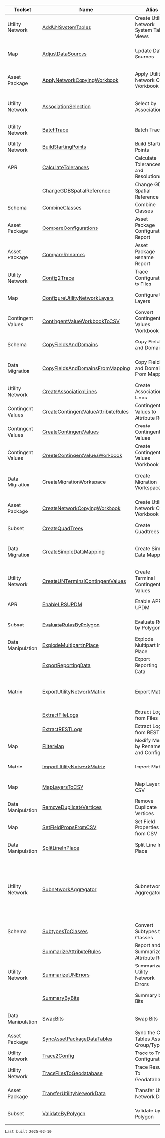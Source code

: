 | Toolset | Name | Alias | Description |
| --- | --- | --- | --- |
| Utility Network | [AddUNSystemTables](./AddUNSystemTables.html) | Create Utility Network System Tables Views | Generate views on the utility network system tables. |
| Map | [AdjustDataSources](./AdjustDataSources.html) | Update Data Sources | Use this tool to convert the data source of layers in the maps in the current ArcGIS Pro project to a workspace. |
| Asset Package | [ApplyNetworkCopyingWorkbook](./ApplyNetworkCopyingWorkbook.html) | Apply Utility Network Copy Workbook | Add the Asset Group/Types listed in the workbook from the Source Asset Package to the Target Asset Package |
| Utility Network | [AssociationSelection](./AssociationSelection.html) | Select by Association | Expands the current selection in the map based on specified utility network association types and layers. |
| Utility Network | [BatchTrace](./BatchTrace.html) | Batch Trace | Iterate through the starting points to trace the utility network and use the results. |
| Utility Network | [BuildStartingPoints](./BuildStartingPoints.html) | Build Starting Points | Creates starting points based on a trace configuration. |
| APR | [CalculateTolerances](./CalculateTolerances.html) | Calculate Tolerances and Resolutions | Calculate the XY, Z, and M tolerances based on a measure unit for systems that will use a linear referencing system (LRS). |
|  | [ChangeGDBSpatialReference](./ChangeGDBSpatialReference.html) | Change GDB Spatial Reference | Creates a new file geodatabase in the user-specified spatial reference. |
| Schema | [CombineClasses](./CombineClasses.html) | Combine Classes | Combine a series of classes into a single non-subtyped class |
| Asset Package | [CompareConfigurations](./CompareConfigurations.html) | Asset Package Configuration Report | Generates a collection of Excel Workbooks/Sheets to review the various Asset Package configuration options. |
| Asset Package | [CompareRenames](./CompareRenames.html) | Asset Package Rename Report | Generates a collection of Excel Workbooks/Sheets to review the various Asset Package rename options. |
| Utility Network | [Config2Trace](./Config2Trace.html) | Trace Configurations to Files | Converts Trace Configurations to a series of files |
| Map | [ConfigureUtilityNetworkLayers](./ConfigureUtilityNetworkLayers.html) | Configure UN Layers | Configures utility network layers by modifying popups and display filters. |
| Contingent Values | [ContingentValueWorkbookToCSV](./ContingentValueWorkbookToCSV.html) | Convert Contingent Values Workbook | Converts a Contingent Values Workbook to CSV files to be used for importing. |
| Schema | [CopyFieldsAndDomains](./CopyFieldsAndDomains.html) | Copy Fields and Domains | Copies fields and domains from FeatureClass/Table to FeatureClass/Table |
| Data Migration | [CopyFieldsAndDomainsFromMapping](./CopyFieldsAndDomainsFromMapping.html) | Copy Fields and Domains From Mapping | Copies fields and domains from FeatureClass/Table to FeatureClass/Table defined in the mapping worksheet. |
| Utility Network | [CreateAssociationLines](./CreateAssociationLines.html) | Create Association Lines | Creates lines representing utility network associations. |
| Contingent Values | [CreateContingentValueAttributeRules](./CreateContingentValueAttributeRules.html) | Contingent Values to Attribute Rules | Create a series of attribute rules from the Contingent Values. |
| Contingent Values | [CreateContingentValues](./CreateContingentValues.html) | Create Contingent Values | Creates contingent values from schema or data. |
| Contingent Values | [CreateContingentValuesWorkbook](./CreateContingentValuesWorkbook.html) | Create Contingent Values Workbook | Creates an Excel workbook to review and modify contingent values defined by data, schema or existing values. |
| Data Migration | [CreateMigrationWorkspace](./CreateMigrationWorkspace.html) | Create Migration Workspace | This tool is used to create a data model and data loading workspace suitable for use with the Data Loading tool. |
| Asset Package | [CreateNetworkCopyingWorkbook](./CreateNetworkCopyingWorkbook.html) | Create Utility Network Copy Workbook | Create an Excel workbook with the properties of the Source Asset Package that can be copied into the Target Asset Package |
| Subset | [CreateQuadTrees](./CreateQuadTrees.html) | Create Quadtrees | Creates quadtrees from a collection of input features. |
| Data Migration | [CreateSimpleDataMapping](./CreateSimpleDataMapping.html) | Create Simple Data Mapping | This tool creates a spreadsheet you can use to map your current geodatabase schema to the schema of an asset package for a utility network. |
| Utility Network | [CreateUNTerminalContingentValues](./CreateUNTerminalContingentValues.html) | Create Terminal Contingent Values | Creates contingent values for Utility Network terminal fields. |
| APR | [EnableLRSUPDM](./EnableLRSUPDM.html) | Enable APR on UPDM | Creates the script to enable LRS or enables LRS on a UPDM database with a utility network. |
| Subset | [EvaluateRulesByPolygon](./EvaluateRulesByPolygon.html) | Evaluate Rules by Polygon | Runs the Evaluate Rules Geoprocessing tool for every input polygon. |
| Data Manipulation | [ExplodeMultipartInPlace](./ExplodeMultipartInPlace.html) | Explode Multipart In Place | Convert Multiparts into new rows. |
|  | [ExportReportingData](./ExportReportingData.html) | Export Reporting Data | Exports tables with domain descriptions to an output geodatabase. |
| Matrix | [ExportUtilityNetworkMatrix](./ExportUtilityNetworkMatrix.html) | Export Matrix | Creates Excel workbooks for visualizing and modifying Utility Network rules, categories, association roles, and terminal assignments. |
|  | [ExtractFileLogs](./ExtractFileLogs.html) | Extract Logs from Files | Generates a Mobile GDB with a record for each entry in a log file. |
|  | [ExtractRESTLogs](./ExtractRESTLogs.html) | Extract Logs from REST | Extracts logs from ArcGIS Server. |
| Map | [FilterMap](./FilterMap.html) | Modify Map by Rename and Configure | Applies rename and configuration options to maps based on an asset package. |
| Matrix | [ImportUtilityNetworkMatrix](./ImportUtilityNetworkMatrix.html) | Import Matrix | Loads the values from the rule, network category, and terminal assignment workbooks. |
| Map | [MapLayersToCSV](./MapLayersToCSV.html) | Map Layers to CSV | Use this tool to create a csv report with field information from your tables and layers. |
| Data Manipulation | [RemoveDuplicateVertices](./RemoveDuplicateVertices.html) | Remove Duplicate Vertices | Remove Duplicate Vertices ff  |
| Map | [SetFieldPropsFromCSV](./SetFieldPropsFromCSV.html) | Set Field Properties from CSV | Set a field's alias and other field properties for layers and tables. |
| Data Manipulation | [SplitLineInPlace](./SplitLineInPlace.html) | Split Line In Place | Breaks line features based on intersection or proximity to point features. |
| Utility Network | [SubnetworkAggregator](./SubnetworkAggregator.html) | Subnetwork Aggregator | This tools generates aggregated geometry and asset summaries for the subnetworks in an utility network.  This can be used to generated subnetwork geometry for subnetworks who currently have error rows. The results will include the currently connected features up to the location where errors are present. |
| Schema | [SubtypesToClasses](./SubtypesToClasses.html) | Convert Subtypes to Classes | Convert each subtype of a class to a class. |
|  | [SummarizeAttributeRules](./SummarizeAttributeRules.html) | Report and Summarize Attribute Rules | Generates a Mobile GDB that has a report of all the attribute rules in the workspace. |
| Utility Network | [SummarizeUNErrors](./SummarizeUNErrors.html) | Summarize Utility Network Errors | Generates a Mobile GDB summarizing utility network errors and data inconsistencies |
|  | [SummaryByBits](./SummaryByBits.html) | Summary by Bits | Splits the specified attributes by the specified bits present and generates data for reporting. |
| Data Manipulation | [SwapBits](./SwapBits.html) | Swap Bits | Evaluates the values of an integer field as a bit gate and swaps bit values. |
| Asset Package | [SyncAssetPackageDataTables](./SyncAssetPackageDataTables.html) | Sync the C Tables Asset Group/Type | Sync the Asset Group and Asset Type of the Asset Package data tables to the domain tables. |
| Utility Network | [Trace2Config](./Trace2Config.html) | Trace to Trace Configurations | Converts arcpy.un.Trace to arcpy.un.ImportTraceConfigurations |
| Utility Network | [TraceFilesToGeodatabase](./TraceFilesToGeodatabase.html) | Trace Results To Geodatabase | Converts the JSON files from a Utility Network trace to a geodatabase. |
| Asset Package | [TransferUtilityNetworkData](./TransferUtilityNetworkData.html) | Transfer Utility Network Data | Merge the data from one or more asset packages to an asset package or utility network. |
| Subset | [ValidateByPolygon](./ValidateByPolygon.html) | Validate by Polygon | Runs the Validate Network Topology Geoprocessing tool for every input polygon. |

`Last built 2025-02-10`
